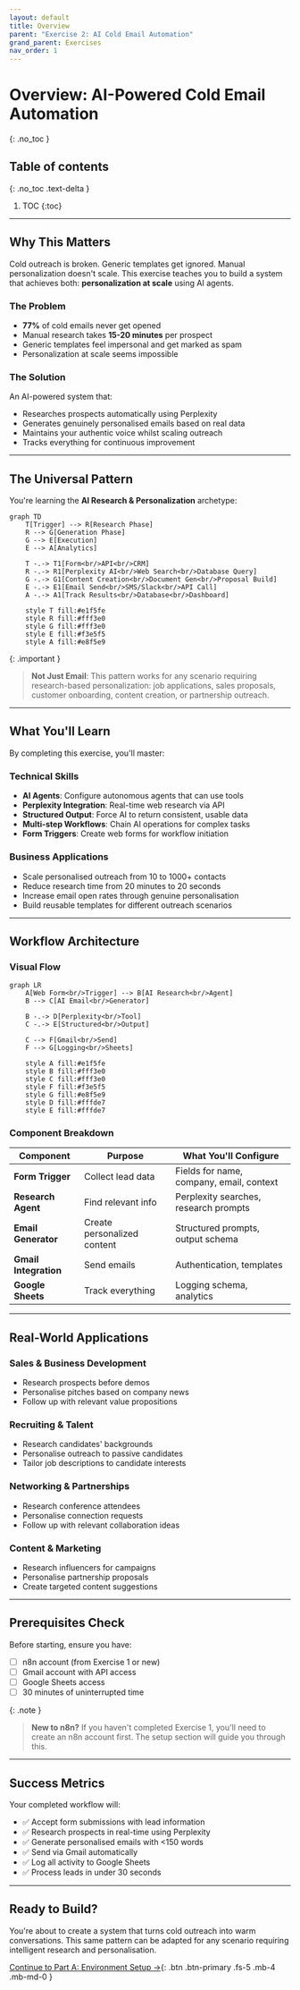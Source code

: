 ```yaml
---
layout: default
title: Overview
parent: "Exercise 2: AI Cold Email Automation"
grand_parent: Exercises
nav_order: 1
---
```


# Overview: AI-Powered Cold Email Automation

{: .no_toc }

## Table of contents

{: .no_toc .text-delta }

1. TOC
{:toc}

---

## Why This Matters

Cold outreach is broken. Generic templates get ignored. Manual personalization doesn't scale. This exercise teaches you to build a system that achieves both: **personalization at scale** using AI agents.

### The Problem

- **77%** of cold emails never get opened
- Manual research takes **15-20 minutes** per prospect
- Generic templates feel impersonal and get marked as spam
- Personalization at scale seems impossible

### The Solution

An AI-powered system that:

- Researches prospects automatically using Perplexity
- Generates genuinely personalised emails based on real data
- Maintains your authentic voice whilst scaling outreach
- Tracks everything for continuous improvement

---

## The Universal Pattern

You're learning the **AI Research & Personalization** archetype:

```mermaid
graph TD
    T[Trigger] --> R[Research Phase]
    R --> G[Generation Phase]
    G --> E[Execution]
    E --> A[Analytics]

    T -.-> T1[Form<br/>API<br/>CRM]
    R -.-> R1[Perplexity AI<br/>Web Search<br/>Database Query]
    G -.-> G1[Content Creation<br/>Document Gen<br/>Proposal Build]
    E -.-> E1[Email Send<br/>SMS/Slack<br/>API Call]
    A -.-> A1[Track Results<br/>Database<br/>Dashboard]

    style T fill:#e1f5fe
    style R fill:#fff3e0
    style G fill:#fff3e0
    style E fill:#f3e5f5
    style A fill:#e8f5e9
```

{: .important }
> **Not Just Email**: This pattern works for any scenario requiring research-based personalization: job applications, sales proposals, customer onboarding, content creation, or partnership outreach.

---

## What You'll Learn

By completing this exercise, you'll master:

### Technical Skills

- **AI Agents**: Configure autonomous agents that can use tools
- **Perplexity Integration**: Real-time web research via API
- **Structured Output**: Force AI to return consistent, usable data
- **Multi-step Workflows**: Chain AI operations for complex tasks
- **Form Triggers**: Create web forms for workflow initiation

### Business Applications

- Scale personalised outreach from 10 to 1000+ contacts
- Reduce research time from 20 minutes to 20 seconds
- Increase email open rates through genuine personalisation
- Build reusable templates for different outreach scenarios

---

## Workflow Architecture

### Visual Flow

```mermaid
graph LR
    A[Web Form<br/>Trigger] --> B[AI Research<br/>Agent]
    B --> C[AI Email<br/>Generator]

    B -.-> D[Perplexity<br/>Tool]
    C -.-> E[Structured<br/>Output]

    C --> F[Gmail<br/>Send]
    F --> G[Logging<br/>Sheets]

    style A fill:#e1f5fe
    style B fill:#fff3e0
    style C fill:#fff3e0
    style F fill:#f3e5f5
    style G fill:#e8f5e9
    style D fill:#fffde7
    style E fill:#fffde7
```

### Component Breakdown

| Component | Purpose | What You'll Configure |
|-----------|---------|----------------------|
| **Form Trigger** | Collect lead data | Fields for name, company, email, context |
| **Research Agent** | Find relevant info | Perplexity searches, research prompts |
| **Email Generator** | Create personalized content | Structured prompts, output schema |
| **Gmail Integration** | Send emails | Authentication, templates |
| **Google Sheets** | Track everything | Logging schema, analytics |

---

## Real-World Applications

### Sales & Business Development

- Research prospects before demos
- Personalise pitches based on company news
- Follow up with relevant value propositions

### Recruiting & Talent

- Research candidates' backgrounds
- Personalise outreach to passive candidates
- Tailor job descriptions to candidate interests

### Networking & Partnerships

- Research conference attendees
- Personalise connection requests
- Follow up with relevant collaboration ideas

### Content & Marketing

- Research influencers for campaigns
- Personalise partnership proposals
- Create targeted content suggestions

---

## Prerequisites Check

Before starting, ensure you have:

- [ ] n8n account (from Exercise 1 or new)
- [ ] Gmail account with API access
- [ ] Google Sheets access
- [ ] 30 minutes of uninterrupted time

{: .note }
> **New to n8n?** If you haven't completed Exercise 1, you'll need to create an n8n account first. The setup section will guide you through this.

---

## Success Metrics

Your completed workflow will:

- ✅ Accept form submissions with lead information
- ✅ Research prospects in real-time using Perplexity
- ✅ Generate personalised emails with <150 words
- ✅ Send via Gmail automatically
- ✅ Log all activity to Google Sheets
- ✅ Process leads in under 30 seconds

---

## Ready to Build?

You're about to create a system that turns cold outreach into warm conversations. This same pattern can be adapted for any scenario requiring intelligent research and personalisation.

[Continue to Part A: Environment Setup →](./part-a-setup){: .btn .btn-primary .fs-5 .mb-4 .mb-md-0 }
